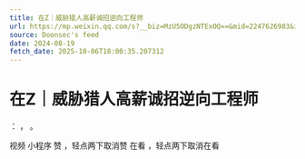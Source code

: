 ```yaml
---
title: 在Z｜威胁猎人高薪诚招逆向工程师
url: https://mp.weixin.qq.com/s?__biz=MzU5ODgzNTExOQ==&mid=2247626983&idx=2&sn=795f11c60231a58f76fca867cff5eb37
source: Doonsec's feed
date: 2024-08-19
fetch_date: 2025-10-06T18:00:35.207312
---
```


# 在Z｜威胁猎人高薪诚招逆向工程师

：
，
。

视频
小程序
赞
，轻点两下取消赞
在看
，轻点两下取消在看